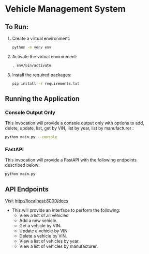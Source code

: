 # Vehicle Management System

## To Run:

1. Create a virtual environment:
    ```bash
    python -m venv env
    ```
2. Activate the virtual environment:
    ```bash
    . env/bin/activate
    ```
3. Install the required packages:
    ```bash
    pip install -r requirements.txt
    ```

## Running the Application

### Console Output Only
This invocation will provide a console output only with options to add, delete, update, list, get by VIN, list by year, list by manufacturer :
```bash
python main.py --console
```

### FastAPI
This invocation will provide a FastAPI with the following endpoints described below:
```bash
python main.py
```

## API Endpoints
Visit [http://localhost:8000/docs](http://localhost:8000/docs)

- This will provide an interface to perform the following:
    - View a list of all vehicles.
    - Add a new vehicle.
    - Get a vehicle by VIN.
    - Update a vehicle by VIN.
    - Delete a vehicle by VIN.
    - View a list of vehicles by year.
    - View a list of vehicles by manufacturer.

